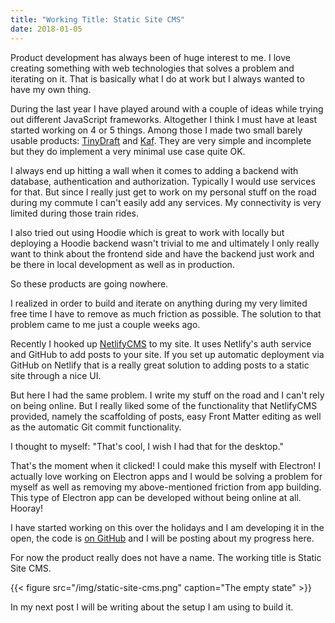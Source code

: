 ```yaml
---
title: "Working Title: Static Site CMS"
date: 2018-01-05
---
```


Product development has always been of huge interest to me. I love creating something with web technologies that solves a problem and iterating on it. That is basically what I do at work but I always wanted to have my own thing. 

During the last year I have played around with a couple of ideas  while trying out different JavaScript frameworks. Altogether I think I must have at least started working on 4 or 5 things. Among those I made two small barely usable products: [TinyDraft](https://www.tinydraft.net) and [Kaf](https://kaf.kahlillechelt.com). They are very simple and incomplete but they do implement a very minimal use case quite OK. 

I always end up hitting a wall when it comes to adding a backend with database, authentication and authorization. Typically I would use services for that. But since I really just get to work on my personal stuff on the road during my commute I can't easily add any services. My connectivity is very limited during those train rides. 

I also tried out using Hoodie which is great to work with locally but deploying a Hoodie backend wasn't trivial to me and ultimately I only really want to think about the frontend side and have the backend just work and be there in local development as well as in production.

So these products are going nowhere. 

I realized in order to build and iterate on anything during my very limited free time I have to remove as much friction as possible. The solution to that problem came to me just a couple weeks ago. 

Recently I hooked up [NetlifyCMS](https://www.netlifycms.org/) to my site. It uses Netlify's auth service and GitHub to add posts to your site. If you set up automatic deployment via GitHub on Netlify that is a really great solution to adding posts to a static site through a nice UI.

But here I had the same problem. I write my stuff on the road and I can't rely on being online. But I really liked some of the functionality that NetlifyCMS provided, namely the scaffolding of posts, easy Front Matter editing as well as the automatic Git commit functionality. 

I thought to myself: "That's cool, I wish I had that for the desktop."

That's the moment when it clicked! I could make this myself with Electron! I actually love working on Electron apps and I would be solving a problem for myself as well as removing my above-mentioned friction from app building. This type of Electron app can be developed without being online at all. Hooray!

I have started working on this over the holidays and I am developing it in the open, the code is [on GitHub](https://github.com/kahlil/static-site-cms) and I will be posting about my progress here. 

For now the product really does not have a name. The working title is Static Site CMS. 

{{< figure src="/img/static-site-cms.png" caption="The empty state" >}}

In my next post I will be writing about the setup I am using to build it.
